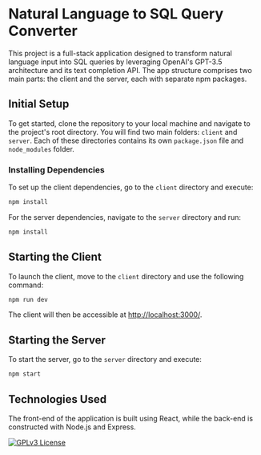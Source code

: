 # Natural Language to SQL Query Converter

This project is a full-stack application designed to transform natural language input into SQL queries by leveraging OpenAI's GPT-3.5 architecture and its text completion API. The app structure comprises two main parts: the client and the server, each with separate npm packages.

## Initial Setup

To get started, clone the repository to your local machine and navigate to the project's root directory. You will find two main folders: `client` and `server`. Each of these directories contains its own `package.json` file and `node_modules` folder.

### Installing Dependencies

To set up the client dependencies, go to the `client` directory and execute:

```bash
npm install
```

For the server dependencies, navigate to the `server` directory and run:

```bash
npm install
```

## Starting the Client

To launch the client, move to the `client` directory and use the following command:

```bash
npm run dev
```

The client will then be accessible at [http://localhost:3000/](http://localhost:3000/).

## Starting the Server

To start the server, go to the `server` directory and execute:

```bash
npm start
```

## Technologies Used

The front-end of the application is built using React, while the back-end is constructed with Node.js and Express.

[![GPLv3 License](https://img.shields.io/badge/License-GPL%20v3-yellow.svg)](https://opensource.org/licenses/)
